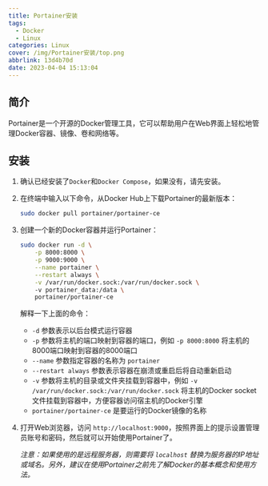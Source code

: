 ```yaml
---
title: Portainer安装
tags:
  - Docker
  - Linux
categories: Linux
cover: /img/Portainer安装/top.png
abbrlink: 13d4b70d
date: 2023-04-04 15:13:04
---
```


## 简介  
Portainer是一个开源的Docker管理工具，它可以帮助用户在Web界面上轻松地管理Docker容器、镜像、卷和网络等。  

## 安装
1.  确认已经安装了`Docker`和`Docker Compose`，如果没有，请先安装。
    
2.  在终端中输入以下命令，从Docker Hub上下载Portainer的最新版本：
    
    ```bash
    sudo docker pull portainer/portainer-ce
    ```
    
3.  创建一个新的Docker容器并运行Portainer：
    
    ```bash
    sudo docker run -d \
        -p 8000:8000 \
        -p 9000:9000 \
        --name portainer \
        --restart always \
        -v /var/run/docker.sock:/var/run/docker.sock \ 
        -v portainer_data:/data \
        portainer/portainer-ce  

    ```
    
    解释一下上面的命令：
    
    *   `-d` 参数表示以后台模式运行容器
    *   `-p` 参数将主机的端口映射到容器的端口，例如 `-p 8000:8000` 将主机的8000端口映射到容器的8000端口
    *   `--name` 参数指定容器的名称为 `portainer`
    *   `--restart always` 参数表示容器在崩溃或重启后将自动重新启动
    *   `-v` 参数将主机的目录或文件夹挂载到容器中，例如 `-v /var/run/docker.sock:/var/run/docker.sock` 将主机的Docker socket文件挂载到容器中，方便容器访问宿主机的Docker引擎
    *   `portainer/portainer-ce` 是要运行的Docker镜像的名称
4.  打开Web浏览器，访问 `http://localhost:9000`，按照界面上的提示设置管理员账号和密码，然后就可以开始使用Portainer了。
    

    *注意：如果使用的是远程服务器，则需要将 `localhost` 替换为服务器的IP地址或域名。另外，建议在使用Portainer之前先了解Docker的基本概念和使用方法。*
